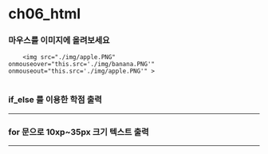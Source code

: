 # ch06_html
<!DOCTYPE html>
<html lang="en">
<head>
    <meta charset="UTF-8">
    <meta name="viewport" content="width=device-width, initial-scale=1.0">
    <title>tag에 javascrip 작성</title>
</head>
     
<body>
    <h3>마우스를 이미지에 올려보세요</h3>
    
        <img src="./img/apple.PNG" onmouseover="this.src='./img/banana.PNG'" onmouseout="this.src='./img/apple.PNG'" >
        
  
    
</body>
</html>
<!DOCTYPE html>
<html lang="en">
<head>
    <meta charset="UTF-8">
    <meta name="viewport" content="width=device-width, initial-scale=1.0">
    <title>Document</title>
    <script>
        function fn_over(obj){
            obj.sec='./img/banana.PNG';
        }
        function fn_out(obj){
            obj.src='./img/apple.PNG';
        }
    </script>
</head>
<body>
    <img src="./img/apple.PNG"alt="" onmouseover="fn_over(this)"
              onmouseout="fn_out(this)">
             
             
             
    
</body>
</html>
<!DOCTYPE html>
<html lang="en">
<head>
    <meta charset="UTF-8">
    <meta name="viewport" content="width=device-width, initial-scale=1.0">
    <title>if-else</title>
</head>
<body>
    <h3>if_else 를 이용한 학점 출력</h3>
    <hr>
    <!-- script 태그는 html 문서 어디서든 사용가능(여러개도 괜찮음)-->
    <script>
        let grade;
        //사용자 입력은 기본 string
        let score = prompt("점수를 입력하세요");
        //score 변수가 최초 strong 이였지만 int 형태로토 받아드림
        score=prompt(score); // 정수형태로 타입변환
        if(score>=90){
            grade="A";
        }else if(score>=80){
            grade="B";
        }else{
            grade="F";
        }
        document.write(score + "는" + grade+"입니다.");
    </script>
</body>
</html>
<!DOCTYPE html>
<html lang="en">
<head>
    <meta charset="UTF-8">
    <meta name="viewport" content="width=device-width, initial-scale=1.0">
    <title>for문 css변경</title>
</head>
<body>
    <h3>for 문으로 10xp~35px 크기 텍스트 출력</h3>
    <hr>
    <script>
        for(let i= 10; i<=35; i+5){
            document.write("<span ");
            document.write("style='font-size:" +i
            + "px; color:rgb("+(i * 2)+","+(i * 5)+","+(i * 6)+");'>");
            document.write(i +"px");
            document.write("</span><br>");
}
    </script>
    
</body>
</html>
